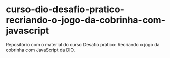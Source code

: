 # curso-dio-desafio-pratico-recriando-o-jogo-da-cobrinha-com-javascript
Repositório com o material do curso Desafio prático: Recriando o jogo da cobrinha com JavaScript da DIO.
